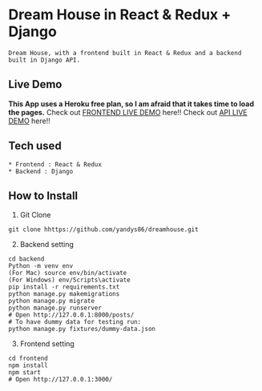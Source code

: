 # Dream House in React & Redux + Django
```
Dream House, with a frontend built in React & Redux and a backend built in Django API.
```
## Live Demo
**This App uses a Heroku free plan, so I am afraid that it takes time to load the pages.**
Check out [FRONTEND LIVE DEMO](https://frontend-dream-housee.herokuapp.com/) here!!
Check out [API LIVE DEMO](https://backend-dream-housee.herokuapp.com/) here!!
## Tech used
```
* Frontend : React & Redux
* Backend : Django
```
## How to Install
1. Git Clone
```
git clone hhttps://github.com/yandys86/dreamhouse.git
```
2. Backend setting
```
cd backend
Python -m venv env
(For Mac) source env/bin/activate
(For Windows) env/Scripts\activate
pip install -r requirements.txt
python manage.py makemigrations
python manage.py migrate
python manage.py runserver
# Open http://127.0.0.1:8000/posts/
# To have dummy data for testing run:
python manage.py fixtures/dummy-data.json
```
3. Frontend setting
```
cd frontend
npm install
npm start
# Open http://127.0.0.1:3000/
```
